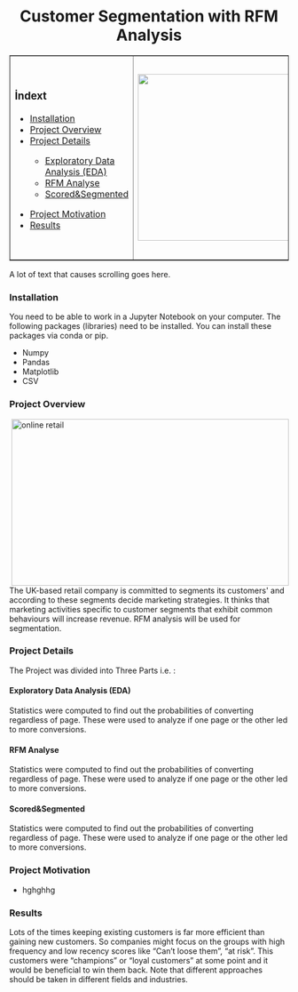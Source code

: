 <h1 align="center"> Customer Segmentation with RFM Analysis </h1>
<table border="">
    <tr>
        <td>
            <h3>İndext</h3>
            <ul>                
 <a href="#Installation"> <li>Installation</li>
 <a href="#Project Overview"> <li>Project Overview</li>
 <a href="#Project Details"> <li>Project Details </li>

  *  <a href="#Exploratory Data Analysis"> Exploratory Data Analysis (EDA)</li>
  *  <a href="#RFM Analyse"> RFM Analyse</li>
  *  <a href="#Scored&Segmented"> Scored&Segmented</li>
 </ul>
<ul>
<a href="#Project Motivation"> <li>Project Motivation</li>
<a href="#Results"> <li>Results </li> 
</ul>
    </td>
        <td><img src="https://img.internethaber.com/storage/files/images/2021/07/09/nufus-sayimi-nedir-UGAt.jpg" height="300" width="300"></td>
        <td><img src="https://d35fo82fjcw0y8.cloudfront.net/2018/03/01013508/Incontent_image.png" width ="500" height ="360" ></td>
    </tr>
</table>




  <p>A lot of text that causes scrolling goes here.</p>
  
<p id="Installation">  <h3> Installation </h3></p>
<p>You need to be able to work in a Jupyter Notebook on your computer. The following packages (libraries) need to be installed. You can install these packages via conda or pip.</p>

* Numpy
* Pandas
* Matplotlib
* CSV

<p id="Project Overview">  <h3> Project Overview </h3></p>
<img alt="online retail" src="https://cdn.enhencer.com/website-assets/images/blog/AdvantagesAndInefficaciesOfRFMSegmentation1.png" width ="500" height ="300" align ="right">
<p> The UK-based retail company is committed to
segments its customers' and according to these segments decide marketing strategies. 
It thinks that marketing activities specific to customer segments that exhibit common behaviours will increase revenue.
RFM analysis will be used for segmentation.</p>
<p id="Project Details">  <h3> Project Details </h3></p>
<p>The Project was divided into Three Parts i.e. :</p>
<p id="Exploratory Data Analysis">  <h4>Exploratory Data Analysis (EDA) </h4></p>
<p>Statistics were computed to find out the probabilities of converting regardless of page. These were used to analyze if one page or the other led to more conversions.</p>
<p id="RFM Analyse">  <h4>RFM Analyse </h4></p>
<p>Statistics were computed to find out the probabilities of converting regardless of page. These were used to analyze if one page or the other led to more conversions.</p>
<p id="Scored&Segmented">  <h4>Scored&Segmented </h4></p>
<p>Statistics were computed to find out the probabilities of converting regardless of page. These were used to analyze if one page or the other led to more conversions.</p>
<p id="Project Motivation">  <h3> Project Motivation </h3></p>

 - hghghhg
   
        
<p id="Results">  <h3> Results </h3></p>
<p>Lots of the times keeping existing customers is far more efficient than gaining new customers. So companies might focus on the groups with high frequency and low recency scores like “Can’t loose them”, “at risk”. This customers were “champions” or “loyal customers” at some point and it would be beneficial to win them back. Note that different approaches should be taken in different fields and industries.</p>
